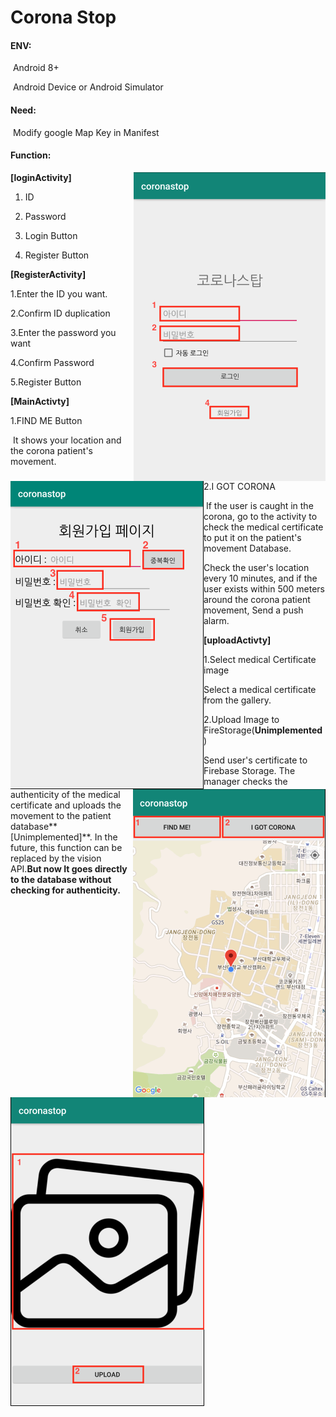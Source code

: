 # Corona Stop

#### ENV:

​			Android 8+ 

​			Android Device or Android Simulator

#### Need:

​			Modify google Map Key in Manifest

#### Function:

<img src="/img/login.png" align="right" alt="login" style="zoom:50%;" />**[loginActivity]**

  1.  ID

2. Password

3. Login Button 

4. Register Button





















<img src="/img/register.png" align="left" alt="register" style="zoom:50%;"  />**[RegisterActivity]**

1.Enter the ID you want.

2.Confirm ID duplication

3.Enter the password you want

4.Confirm Password

5.Register Button

















<img src="/img/main.png" align ="right" alt="main" style="zoom:50%;" />**[MainActivty]**

1.FIND ME Button

​	It shows your location and the corona patient's movement.

2.I GOT CORONA

​	If the user is caught in the corona, go to the activity to check the medical certificate to put it on the patient's movement Database.

Check the user's location every 10 minutes, and if the user exists within 500 meters around the corona patient movement,
Send a push alarm.



















<img src="/img/upload.png" align="left" alt="upload" style="zoom:50%;" />**[uploadActivty]**

1.Select medical Certificate image

Select a medical certificate from the gallery.



2.Upload Image to FireStorage(**Unimplemented**)

Send user's certificate to Firebase Storage. The manager checks the authenticity of the medical certificate and uploads the movement to the patient database**[Unimplemented]**. In the future, this function can be replaced by the vision API.**But now It goes directly to the database without checking for authenticity.**























